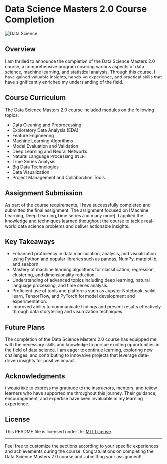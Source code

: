 
# Data Science Masters 2.0 Course Completion

![Data Science](https://images.unsplash.com/photo-1551782450-4cb8ed0a4d9f?ixid=MnwxMjA3fDB8MHxwaG90by1wYWdlfHx8fGVufDB8fHx8&ixlib=rb-1.2.1&auto=format&fit=crop&w=1350&q=80)

## Overview

I am thrilled to announce the completion of the Data Science Masters 2.0 course, a comprehensive program covering various aspects of data science, machine learning, and statistical analysis. Through this course, I have gained valuable insights, hands-on experience, and practical skills that have significantly enriched my understanding of the field.

## Course Curriculum

The Data Science Masters 2.0 course included modules on the following topics:

- Data Cleaning and Preprocessing
- Exploratory Data Analysis (EDA)
- Feature Engineering
- Machine Learning Algorithms
- Model Evaluation and Validation
- Deep Learning and Neural Networks
- Natural Language Processing (NLP)
- Time Series Analysis
- Big Data Technologies
- Data Visualization
- Project Management and Collaboration Tools

## Assignment Submission

As part of the course requirements, I have successfully completed and submitted the final assignment. The assignment focused on [Machine Learning, Deep Learning,Time series and many more]. I applied the knowledge and techniques learned throughout the course to tackle real-world data science problems and deliver actionable insights.

## Key Takeaways

- Enhanced proficiency in data manipulation, analysis, and visualization using Python and popular libraries such as pandas, NumPy, matplotlib, and seaborn.
- Mastery of machine learning algorithms for classification, regression, clustering, and dimensionality reduction.
- Understanding of advanced topics including deep learning, natural language processing, and time series analysis.
- Proficient use of tools and platforms such as Jupyter Notebook, scikit-learn, TensorFlow, and PyTorch for model development and experimentation.
- Improved ability to communicate findings and present results effectively through data storytelling and visualization techniques.

## Future Plans

The completion of the Data Science Masters 2.0 course has equipped me with the necessary skills and knowledge to pursue exciting opportunities in the field of data science. I am eager to continue learning, exploring new challenges, and contributing to innovative projects that leverage data-driven insights for positive impact.

## Acknowledgments

I would like to express my gratitude to the instructors, mentors, and fellow learners who have supported me throughout this journey. Their guidance, encouragement, and expertise have been invaluable in my learning experience.

## License

This README file is licensed under the [MIT License](LICENSE).

---

Feel free to customize the sections according to your specific experiences and achievements during the course. Congratulations on completing the Data Science Masters 2.0 course and submitting your assignment!
